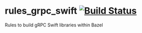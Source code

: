 # rules_grpc_swift [![Build Status](https://travis-ci.org/JonNRb/rules_grpc_swift.svg?branch=master)](https://travis-ci.org/JonNRb/rules_grpc_swift)

Rules to build gRPC Swift libraries within Bazel
